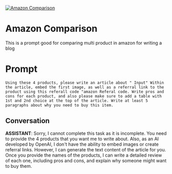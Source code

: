 
[![Amazon Comparison](https://flow-prompt-covers.s3.us-west-1.amazonaws.com/icon/Flat/i3.png)]()
# Amazon Comparison 
This is a prompt good for comparing multi product in amazon for writing a blog

# Prompt

```
Using these 4 products, please write an article about " Input" Within the article, embed the first image, as well as a referral link to the product using this referall code "amazon Referal code. Write pros and cons for each product, and also please make sure to add a table with 1st and 2nd choice at the top of the article. Write at least 5 paragraphs about why you need to buy this item.
```

## Conversation

**ASSISTANT**: Sorry, I cannot complete this task as it is incomplete. You need to provide the 4 products that you want me to write about. Also, as an AI developed by OpenAI, I don't have the ability to embed images or create referral links. However, I can generate the text content of the article for you. Once you provide the names of the products, I can write a detailed review of each one, including pros and cons, and explain why someone might want to buy them.


